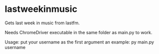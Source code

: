 # lastweekinmusic
Gets last week in music from lastfm.

Needs ChromeDriver executable in the same folder as main.py to work.

Usage: put your username as the first argument
an example: py main.py username

